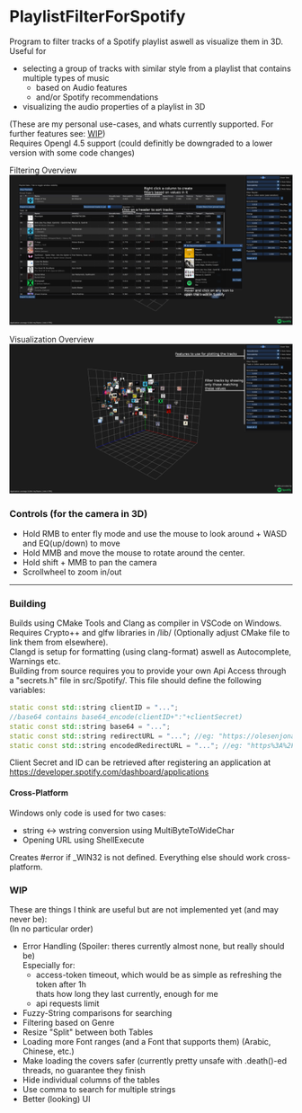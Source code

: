 # PlaylistFilterForSpotify
Program to filter tracks of a Spotify playlist aswell as visualize them in 3D.\
Useful for
- selecting a group of tracks with similar style from a playlist that contains multiple types of music
  - based on Audio features
  - and/or Spotify recommendations
- visualizing the audio properties of a playlist in 3D

(These are my personal use-cases, and whats currently supported. For further features see: [WIP](#wip))\
Requires Opengl 4.5 support (could definitly be downgraded to a lower version with some code changes)

Filtering Overview
![Filtering Overview](images/filtering.png)

Visualization Overview
![Visualization Overview](images/plotting.png)

### Controls (for the camera in 3D)
- Hold RMB to enter fly mode and use the mouse to look around + WASD and EQ(up/down) to move
- Hold MMB and move the mouse to rotate around the center. 
- Hold shift + MMB to pan the camera
- Scrollwheel to zoom in/out

---

### Building
Builds using CMake Tools and Clang as compiler in VSCode on Windows.\
Requires Crypto++ and glfw libraries in /lib/ (Optionally adjust CMake file to link them from elsewhere).\
Clangd is setup for formatting (using clang-format) aswell as Autocomplete, Warnings etc.\
Building from source requires you to provide your own Api Access through a "secrets.h" file in src/Spotify/. This file should define the following variables:
```cpp
static const std::string clientID = "...";
//base64 contains base64_encode(clientID+":"+clientSecret)
static const std::string base64 = "...";
static const std::string redirectURL = "..."; //eg: "https://olesenjonas.github.io/"
static const std::string encodedRedirectURL = "..."; //eg: "https%3A%2F%2Folesenjonas.github.io%2F"
```
Client Secret and ID can be retrieved after registering an application at https://developer.spotify.com/dashboard/applications

#### Cross-Platform

Windows only code is used for two cases:
- string <-> wstring conversion using MultiByteToWideChar
- Opening URL using ShellExecute

Creates #error if \_WIN32 is not defined. Everything else should work cross-platform.

### WIP

These are things I think are useful but are not implemented yet (and may never be):\
(In no particular order)
- Error Handling (Spoiler: theres currently almost none, but really should be)\
  Especially for:
  - access-token timeout, which would be as simple as refreshing the token after 1h\
    thats how long they last currently, enough for me
  - api requests limit
- Fuzzy-String comparisons for searching
- Filtering based on Genre
- Resize "Split" between both Tables
- Loading more Font ranges (and a Font that supports them) (Arabic, Chinese, etc.)
- Make loading the covers safer (currently pretty unsafe with .death()-ed threads, no guarantee they finish
- Hide individual columns of the tables
- Use comma to search for multiple strings
- Better (looking) UI
